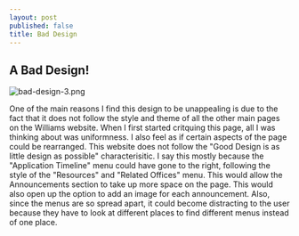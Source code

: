 ```yaml
---
layout: post
published: false
title: Bad Design
---
```

## A Bad Design!

![bad-design-3.png]({{site.baseurl}}/img/bad-design-3.png)

One of the main reasons I find this design to be unappealing is due to the fact that it does not follow the style and theme of all the other main pages on the Williams website. When I first started critquing this page, all I was thinking about was uniformness. I also feel as if certain aspects of the page could be rearranged. This website does not follow the "Good Design is as little design as possible" characterisitic. I say this mostly because the "Application Timeline" menu could have gone to the right, following the style of the "Resources" and "Related Offices" menu. This would allow the Announcements section to take up more space on the page. This would also open up the option to add an image for each announcement. Also, since the menus are so spread apart, it could become distracting to the user because they have to look at different places to find different menus instead of one place.
